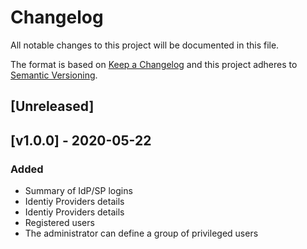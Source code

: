 # Changelog

All notable changes to this project will be documented in this file.

The format is based on [Keep a Changelog](https://keepachangelog.com/en/1.0.0/)
and this project adheres to [Semantic Versioning](https://semver.org/spec/v2.0.0.html).

## [Unreleased]

## [v1.0.0] - 2020-05-22
### Added
- Summary of IdP/SP logins
- Identiy Providers details
- Identiy Providers details
- Registered users
- The administrator can define a group of privileged users
